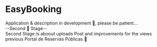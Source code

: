# EasyBooking
Application &amp; description in development 🧩, please be patient...  
--Second 🎯 Stage--  
Second Stage is aboout uploads Post and improvements for the views previous
Portal de Reservas Públicas 📅
